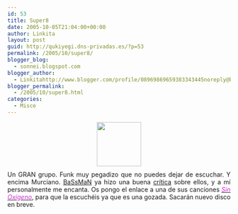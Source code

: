 ```yaml
---
id: 53
title: Super8
date: 2005-10-05T21:04:00+00:00
author: Linkita
layout: post
guid: http://qukiyegi.dns-privadas.es/?p=53
permalink: /2005/10/super8/
blogger_blog:
  - sonnei.blogspot.com
blogger_author:
  - Linkitahttp://www.blogger.com/profile/08969869659383343445noreply@blogger.com
blogger_permalink:
  - /2005/10/super8.html
categories:
  - Misce
---
```

<div style="text-align: justify;">
  <a onblur="try {parent.deselectBloggerImageGracefully();} catch(e) {}" href="http://i7.photobucket.com/albums/y261/linkitab/superocho.jpg"><img style="margin: 0px auto 10px; display: block; text-align: center; cursor: pointer; width: 100px;" src="http://i7.photobucket.com/albums/y261/linkitab/superocho.jpg" alt="" border="0" /></a>Un GRAN grupo. Funk muy pegadizo que no puedes dejar de escuchar. Y encima Murciano. <a href="http://inbasswetrust.blogspot.com/">BaSsMaN</a> ya hizo una buena <a href="http://inbasswetrust.blogspot.com/2005/10/comentarios-sobre-murciarock-2005-2.html">crítica</a> sobre ellos, y a mí personalmente me encanta. Os pongo el enlace a una de sus canciones <a href="http://www.murciarock.org/fonoteca/superocho.mp3"><span style="color: rgb(204, 51, 204); font-style: italic;">Sin Oxígeno</span></a>, para que la escuchéis ya que es una gozada. Sacarán nuevo disco en breve.
</div>